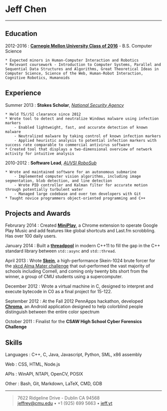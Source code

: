 Jeff Chen
=========================

----

Education
--------------------

2012-2016
:   **[Carnegie Mellon University Class of 2016](http://cmu.edu)** - B.S. Computer Science

    * Expected minors in Human-Computer Interaction and Robotics
    * Relevant coursework - Introduction to Computer Systems, Parallel and Sequential Data Structures and Algorithms, Great Theoretical Ideas in Computer Science, Science of the Web, Human-Robot Interaction, Cognitive Robotics, Humanoids

Experience
--------------------

Summer 2013
:   **Stokes Scholar**, *[National Security Agency](https://nsa.gov/)*

    * Held TS//SI clearance since 2012
    * Wrote tool to detect and neutralize Windows malware using infection markers
        - Enabled lightweight, fast, and accurate detection of known malware
        - Neutralized malware by taking control of known infection markers
        - Applied heuristic analysis to potential infection markers with success rate comparable to commercial antivirus software
    * Created tool that displays a two-dimensional overview of network activity for intuitive analysis

2010-2012
:   **Software Lead**, *[AUVSI RoboSub](http://avbotz.com/)*

    * Wrote and maintained software for an autonomous submarine
        - Implemented computer vision algorithms, including image segmentation, blob detection, and line detection
        - Wrote PID controller and Kalman filter for accurate motion through potentially turbulent water
        - Managed large codebase and over ten developers with Git
    * Taught novice programmers object-oriented programming and C++


Projects and Awards
----------------------------------

Februrary 2014
:   Created **[MiniPlay](https://github.com/iambald/MiniPlay)**, a Chrome extension to operate Google Play Music and add features like global shortcuts and Last.fm scrobbling. Has over 100 daily users.

January 2014
:   Built a **[threadpool](https://github.com/iambald/threadpool)** in modern C++11 to fill the gap in the C++ standard library between `std::async` and `std::thread`.

April 2013
:   Wrote **[Skein](https://github.com/iambald/Skein)**, a high-performance Skein-1024 brute forcer for the [xkcd Alma Mater challenge](http://xkcd.com/1193) that out-performed the vast majority of schools including Cornell, and coming only twenty bits short from the winner, a group of CMU students using a supercomputer.

December 2012
:   Wrote a virtual machine in C, designed to interpret and execute bytecode in C0 as a final project for 15-122.

September 2012
:   At the Fall 2012 PennApps hackathon, developed **[Chroma](https://github.com/iambald/Chroma)**, an Android application designed to help colorblind people distinguish between the entire color spectrum

October 2011
:   Finalist for the **CSAW High School Cyber Forensics Challenge**


Skills
------------------------

Languages
:   C++, C, Java, Javascript, Python, SML, x86 assembly

Web
:   CSS, HTML, Node.js

APIs
:   WinAPI, NTAPI, OpenCV, POSIX

Other
:   Bash, Git, Markdown, LaTeX, CMD, GDB


----

>  7622 Ridgeline Drive - Dublin CA 94568\
> <jeffrey@cmu.edu> • +1 (925) 699 5663 • [jeff.yt](http://jeff.yt)